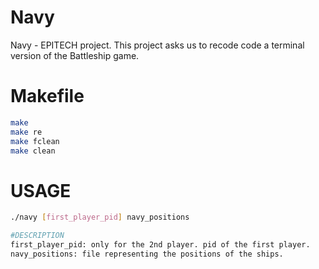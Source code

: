 # Navy
Navy - EPITECH project. This project asks us to recode code a terminal version of the Battleship game.

# Makefile
```bash
make
make re
make fclean
make clean
```

# USAGE
```bash
./navy [first_player_pid] navy_positions

#DESCRIPTION
first_player_pid: only for the 2nd player. pid of the first player.
navy_positions: file representing the positions of the ships.
```